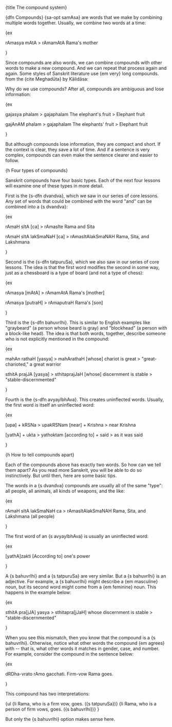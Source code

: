 {title The compound system}

{dfn Compounds} {sa-opt samAsa} are words that we make by combining multiple
words together. Usually, we combine two words at a time:

{ex

rAmasya mAtA > rAmamAtA
Rama's mother

}

Since compounds are also words, we can combine compounds with other words to
make a new compound. And we can repeat that process again and again. Some
styles of Sanskrit literature use {em very} long compounds.
from the {cite Meghadūta} by Kālidāsa:

Why do we use compounds? After all, compounds are ambiguous and lose
information:

{ex

gajasya phalam > gajaphalam
The elephant's fruit > Elephant fruit

gajAnAM phalam > gajaphalam
The elephants' fruit > Elephant fruit

}

But although compounds lose information, they are compact and short. If the
context is clear, they save a lot of time. And if a sentence is very complex,
compounds can even make the sentence clearer and easier to follow.


{h Four types of compounds}

Sanskrit compounds have four basic types. Each of the next four lessons will
examine one of these types in more detail.

First is the {s-dfn dvandva}, which we saw in our series of core lessons. Any
set of words that could be combined with the word "and" can be combined into a
{s dvandva}:

{ex

rAmaH sItA [ca] > rAmasIte
Rama and Sita

rAmaH sItA lakSmaNaH [ca] > rAmasItAlakSmaNAH
Rama, Sita, and Lakshmana

}

Second is the {s-dfn tatpuruSa}, which we also saw in our series of core
lessons. The idea is that the first word modifies the second in some way, just
as a chessboard is a type of board (and not a type of chess):

{ex

rAmasya [mAtA] > rAmamAtA
Rama's [mother]

rAmasya [putraH] > rAmaputraH
Rama's [son]

}

Third is the {s-dfn bahuvrIhi}. This is similar to English examples like
"graybeard" (a person whose beard is gray) and "blockhead" (a person with a
block-like head). The idea is that both words, together, describe someone who
is not explicitly mentioned in the compound:

{ex

mahAn rathaH [yasya] > mahArathaH
[whose] chariot is great > "great-charioted," a great warrior

sthitA prajJA [yasya] > sthitaprajJaH
[whose] discernment is stable > "stable-discernmented"

}

Fourth is the {s-dfn avyayIbhAva}. This creates uninflected words. Usually,
the first word is itself an uninflected word:

{ex

[upa] + kRSNa > upakRSNam
[near] + Krishna > near Krishna

[yathA] + ukta > yathoktam
[according to] + said > as it was said

}


{h How to tell compounds apart}

Each of the compounds above has exactly two words. So how can we tell them
apart?  As you read more Sanskrit, you will be able to do so instinctively. But
until then, here are some basic tips.

The words in a {s dvandva} compounds are usually all of the same "type":
all people, all animals, all kinds of weapons, and the like:

{ex

rAmaH sItA lakSmaNaH ca > rAmasItAlakSmaNAH
Rama, Sita, and Lakshmana (all people)

}


The first word of an {s avyayIbhAva} is usually an uninflected word:

{ex

[yathA]zakti
[According to] one's power

}


A {s bahuvrIhi} and a {s tatpuruSa} are very similar. But a {s bahuvrIhi} is an
adjective. For example, a {s bahuvrIhi} might describe a {em masculine} noun,
but its second word might come from a {em feminine} noun. This happens in the
example below:

{ex

sthitA pra[jJA] yasya > sthitapra[jJaH]
whose discernment is stable > "stable-discernmented"

}

When you see this mismatch, then you know that the compound is a {s
bahuvrIhi}. Otherwise, notice what other words the compound {em agrees} with --
that is, what other words it matches in gender, case, and number. For example,
consider the compound in the sentence below:

{ex

dRDha-vrato rAmo gacchati.
Firm-vow Rama goes.

}

This compound has two interpretations:

{ul
    {li Rama, who is a firm vow, goes. ({s tatpuruSa})}
    {li Rama, who is a person of firm vows, goes. ({s bahuvrIhi})}
}

But only the {s bahuvrIhi} option makes sense here.
